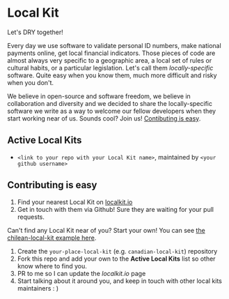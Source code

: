 Local Kit
=========

Let's DRY together!

Every day we use software to validate personal ID numbers, make national payments online, get local financial indicators. Those pieces of code are almost always very specific to a geographic area, a local set of rules or cultural habits, or a particular legislation. Let's call them _locally-specific_
software. Quite easy when you know them, much more difficult and risky when you don't.

We believe in open-source and software freedom, we believe in collaboration and diversity and we decided to share the locally-specific software we write as a way to welcome our fellow developers when they start working near of us. Sounds cool? Join us! [Contibuting is easy](https://github.com/gonzalo-bulnes/local-kit#contributing-is-easy).

Active Local Kits
-----------------

  - `<link to your repo with your Local Kit name>`, maintained by `<your github username>`

Contributing is easy
--------------------

  1. Find your nearest Local Kit on [localkit.io](http://localkit.io)
  2. Get in touch with them via Github! Sure they are waiting for your pull requests.

  Can't find any Local Kit near of you?
  Start your own! You can see [the chilean-local-kit example here](#).

  1. Create the `your-place-local-kit` (e.g. `canadian-local-kit`) repository
  1. Fork this repo and add your own to the **Active Local Kits** list so other know where to find you.
  2. PR to me so I can update the _localkit.io_ page
  3. Start talking about it around you, and keep in touch with other local kits maintainers : )

